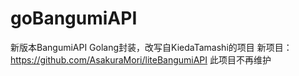# goBangumiAPI
新版本BangumiAPI Golang封装，改写自KiedaTamashi的项目
新项目：https://github.com/AsakuraMori/liteBangumiAPI
此项目不再维护
